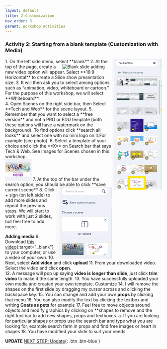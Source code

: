 ```yaml
---
layout: default
title: 2-Customization
nav_order: 3
parent: Workshop Activities
---
```

### Activity 2: Starting from a blank template (Customization with Media)
<img src="images/free-template.png" style="float:right;width:160px;" alt="Free Template Scenes">
1.	On the left side menu, select **blank**<img src="images/blank-slides.png" style="float:right;width:160px;" alt="Blank slide adding">
2.	At the top of the page, create a new video option will appear. Select **16:9 Horizontal** to create a Slide show presentation size.
3.	It will then ask you to select among options such as “animation, video, whiteboard or cartoon.” For the purpose of this workshop, we will select **Whiteboard**.<br> 
4.	Open Scenes on the right side bar, then Select **Tech and Web** for the scene layout.
5.	Remember that you want to select a **free version** and not a PRO or EDU template (both these options will have a watermark on the background). To find options click **search all looks** and select one with no mini logo on it.For example (see photo).
6. Select a template of your choice and click the **X** on Search bar that says Tech & Web. See images for Scenes chosen in this workshop. <br> <img src="images/example-powtoon.png" alt="Free Scenes example 2">
7.	At the top of the bar under the search option, you should be able to click **save current scene**
<img src="images/save-scenes.png" style="float:right;width:180px;" alt="Save current Scenes button">
8.	Click + sign (on left side) to add more slides and repeat the previous steps. We will start to work with just 2 slides, but feel free to add more.

**Adding media**
9.	Download [this video](http://bit.ly/dsc-goat-video){:target="_blank"} to your computer, or use a video of your own. 
10.	Next, select **Add video** and click **upload**
11. From your downloaded video. Select the video and click **open**.  
12.	 A message will pop up saying **video is longer than slide**, just click **trim video** to make it the same length.
13.	You have successfully uploaded your own media and created your own template. 
Customize 
14.	I will remove the shapes on the first slide by dragging my cursor across and clicking the backspace key. 
15.	You can change and add your own **props** by clicking that menu
16.	You can also modify the text by clicking the textbox and writing **Goats as pets** for example
17.	Feel free to move objects around objects and modify graphics by clicking on **shapes to remove and the right tool bar to add new shapes, props and textboxes. 
a.	If you are looking for particular shapes or props use the search bar and type what you are looking for, example search farm in props and find free images or heart in shapes
18.	You have modified your slide to suit your needs. 


**UPDATE**
[NEXT STEP: Update](update.html){: .btn .btn-blue }

